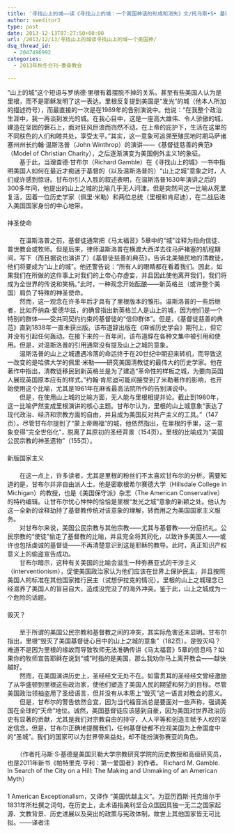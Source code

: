 ```yaml
---
title: '寻找山上的城——读《寻找山上的城：一个美国神话的形成和消失》文/托马斯•S• 基德（Thomas S. Kidd）  译/洪昌'
author: sweditor3
type: post
date: 2013-12-13T07:27:50+00:00
url: /2013/12/13/寻找山上的城读寻找山上的城一个美国神/
dsq_thread_id:
  - 2047496992
categories:
  - 2013年秋冬合刊—委身教会

---
```

“山上的城”这个短语与罗纳德·里根有着摆脱不掉的关系。甚至有些美国人认为是里根，而不是耶稣发明了这一表达。里根反复提到美国是“发光”的城（他本人所加的描述符号），而最直接的一次是在1989年的告别演说中。他说：“在我整个政治生涯中，我一再谈到发光的城。在我心目中，这是一座高大雄伟、令人骄傲的城，建造在坚固的磐石上，面对狂风巨浪而岿然不动。在上帝的庇护下，生活在这里的不同肤色的人们和睦共处，享受太平。”其实，这一意象可追溯至殖民地时期马萨诸塞州州长约翰·温斯洛普（John Winthrop）的演讲——《基督徒慈善的典范》（Model of Christian Charity），之后逐渐演变为美国例外主义1的象征。  
　　基于此，当理查德·甘布尔（Richard Gamble）在《寻找山上的城》一书中指明美国人如何在最近才痴迷于基督的（以及温斯洛普的）“山上之城”意象之时，人们或许感到惊讶。甘布尔引人入胜的叙述表明，在温斯洛普1630年演讲之后的300多年间，他提出的山上之城的比喻几乎无人问津。但是突然间这一比喻从死里复活，因着一位历史学家（佩里·米勒）和两位总统（里根和肯尼迪），在二战后进入美国国家身份的中心地带。  
　　  
神圣使命  
　　  
　　在温斯洛普之前，基督徒通常把《马太福音》5章中的“城”诠释为指向信徒、普世教会或牧师。但是后来，律师温斯洛普在横渡大西洋去往马萨褚塞的航程期间，写下（而且据说也演讲了）《基督徒慈善的典范》，告诉北美殖民地的清教徒，他们将要成为“山上的城”。他还警告说：“所有人的眼睛都在看着我们。因此，如果我们在所做的这件事上对我们的上帝心存虚妄，并且因此使他离开我们，我们将成为全世界的传说和笑柄。”此时，一种观念开始酝酿——新英格兰（或许整个美国）肩负了特殊的神圣使命。  
　　然而，这一观念在许多年后才具有了里根版本的雏形。温斯洛普的一些后继者，比如乔纳森·爱德华兹，的确曾指出新英格兰人是山上的城，因为他们是一个特别的群体——受共同契约约束的基督徒的“信仰群体”。但是，《基督徒慈善的典范》直到1838年一直未获出版。该布道辞出版在《麻省历史学会》期刊上，但它并没有引起任何轰动。在接下来的一百年间，该布道辞在各种文集中被引用和使用。但是，对温斯洛普的引用通常没有提及山上之城的意象。  
　　温斯洛普的山上之城遭遇冷落的命运终于在20世纪中期迎来转机，而导致这一改变的是哈佛大学的佩里·米勒——研究美国清教徒的最伟大的历史学家。他在著作中指出，清教徒移民到新英格兰是为了建造“革命性的样板之城，为要向英国人展现英国原本应有的样式。”约翰·肯尼迪可能间接受到了米勒著作的影响，也开始使用这个比喻，尤其是1961年在麻省最高法院所作的告别演说中。  
　　但是，在使用山上城的比喻方面，无人能与里根相提并论。截止到1980年，这一比喻俨然变成里根演讲的核心主题。甘布尔认为，里根的山上城意象“表达了现代政治、经济和宗教方面的自由，并且成为美国反对共产主义的工具。”（147页）。尽管甘布尔提到了“蒙上帝赐福”的城，他依然指出，在里根的手里，这一意象变得“完全世俗化”，脱离了其原初的圣经背景（154页）。里根的比喻成为“美国公民宗教的神圣遗物”（155页）。  
　　  
新版国家主义  
　　  
　　在这一点上，许多读者，尤其是里根的粉丝们不太喜欢甘布尔的分析。需要知道的是，甘布尔并非自由派人士。他是密歇根希尔赛德大学（Hillsdale College in Michigan）的教授，也是《美国保守派》杂志（The American Conservative）的特约编辑。让甘布尔忧心忡忡的恰恰是里根“发光之城”意象的新颖之处。他认为这一全新的诠释劫持了基督教传统对该意象的理解，转而用之为美国国家主义服务。  
　　对甘布尔来说，美国公民宗教与其他宗教——尤其与基督教——分庭抗礼。公民宗教的“使徒”偷走了基督教的比喻，并且完全将其同化，以致许多美国人——或许也包括虔诚的基督徒——不再清楚意识到这是耶稣的教导。此时，真正知识产权意义上的偷盗宣告成功。  
　　甘布尔暗示，这种有关美国的比喻会滋生一种弥赛亚式的干涉主义（interventionism），促使美国政治家认为他们应该在世界上保护民主，并且按照美国人的标准在其他国家推行民主（试想伊拉克的情况）。里根的山上之城理念已经滋养了美国人的盲目自大，造成没完没了的海外冲突。鉴于此，山上之城成为一个危险的话题。   
　　  
毁灭？  
　　  
　　至于所谓的美国公民宗教和基督教之间的冲突，其实际危害还未显明。甘布尔指出，里根“毁灭了美国基督徒心目中的山上之城的意象”（182页）。是毁灭吗？难道不是因为里根的缘故而导致牧师无法准确传讲《马太福音》5章的信息吗？如果你的牧师宣告耶稣在说到“城”时指的是美国，那么我劝你马上离开教会——越快越好。  
　　然而，在美国演讲历史上，圣经经文无处不在。如雷贯耳的圣经经文曾经激励了从华盛顿到里根这些政治家，使他们塑造了美国人民的期望和努力的目标。尽管美国政治领袖盗用了圣经语言，但并没有从本质上“毁灭”这一语言对教会的意义。  
　　但是，甘布尔的警告依然合宜，因为当代福音派总是要面对一些声称，强调美国在全球的“天命”地位。诚然，美国基督徒应该感到自豪，因为美国对世界政治历史有显著的贡献，尤其是我们对宗教自由的持守，人人平等和创造主赋予人权的坚定信念。但是，甘布尔正确地提醒我们，任何基督徒都不应视美国为上帝国度中的“圣城”。我们的国家可以为世界带来益处，却不能扮演弥赛亚的角色。   
　　  
　　（作者托马斯·S·基德是美国贝勒大学宗教研究学院的历史教授和高级研究员，也是2011年新书《帕特里克·亨利：第一爱国者》的作者。 Richard M. Gamble. In Search of the City on a Hill: The Making and Unmaking of an American Myth）　　  
　　   
1 American Exceptionalism，又译作 “美国优越主义”。为亚历西斯·托克维尔于1831年所杜撰之词句。在历史上，此术语指美利坚合众国因具独一无二之国家起源、文教背景、历史进展以及突出的政策与宪政体制，故世上其他国家皆无可比拟。——译者注